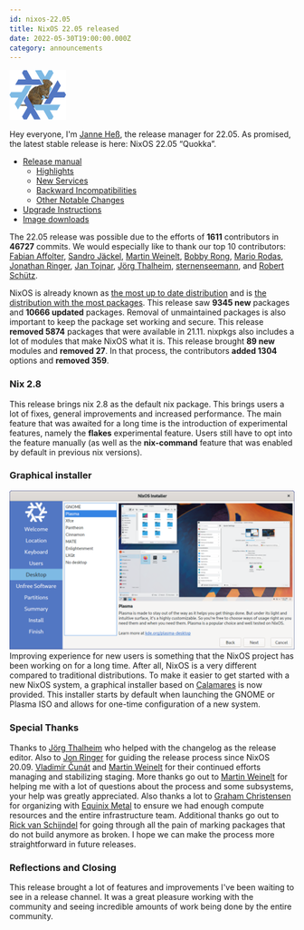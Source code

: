```yaml
---
id: nixos-22.05
title: NixOS 22.05 released
date: 2022-05-30T19:00:00.000Z
category: announcements
---
```

[![22.05 Quokka logo](../../../assets/logo/nixos-logo-22.05-quokka-lores.png)](https://github.com/NixOS/nixos-artwork/blob/master/releases/22.05-quokka/quokka.png)

Hey everyone, I'm [Janne Heß](https://github.com/dasJ), the release manager for 22.05. As promised, the latest stable release is here: NixOS 22.05 “Quokka”.

*   [Release manual](/manual/nixos/stable/release-notes.html#sec-release-22.05)
    *   [Highlights](/manual/nixos/stable/release-notes.html#sec-release-22.05-highlights)
    *   [New Services](/manual/nixos/stable/release-notes.html#sec-release-22.05-new-services)
    *   [Backward Incompatibilities](/manual/nixos/stable/release-notes.html#sec-release-22.05-incompatibilities)
    *   [Other Notable Changes](/manual/nixos/stable/release-notes.html#sec-release-22.05-notable-changes)
*   [Upgrade Instructions](/manual/nixos/stable/index.html#sec-upgrading)
*   [Image downloads](/download.html#download-nixos)

The 22.05 release was possible due to the efforts of **1611** contributors in **46727** commits. We would especially like to thank our top 10 contributors: [Fabian Affolter](https://github.com/fabaff), [Sandro Jäckel](https://github.com/supersandro2000), [Martin Weinelt](https://github.com/mweinelt), [Bobby Rong](https://github.com/bobby285271), [Mario Rodas](https://github.com/marsam), [Jonathan Ringer](https://github.com/jonringer), [Jan Tojnar](https://github.com/jtojnar), [Jörg Thalheim](https://github.com/mic92), [sternenseemann](https://github.com/sternenseemann), and [Robert Schütz](https://github.com/dotlambda).

NixOS is already known as [the most up to date distribution](https://repology.org/repositories/statistics/newest) and is [the distribution with the most packages](https://repology.org/repositories/statistics/total). This release saw **9345 new** packages and **10666 updated** packages. Removal of unmaintained packages is also important to keep the package set working and secure. This release **removed 5874** packages that were available in 21.11.
nixpkgs also includes a lot of modules that make NixOS what it is. This release brought **89 new** modules and **removed 27**. In that process, the contributors **added 1304** options and **removed 359**.

### Nix 2.8

This release brings nix 2.8 as the default nix package. This brings users a lot of fixes, general improvements and increased performance. The main feature that was awaited for a long time is the introduction of experimental features, namely the **flakes** experimental feature. Users still have to opt into the feature manually (as well as the **nix-command** feature that was enabled by default in previous nix versions).

### Graphical installer

 [![Screenshot of the NixOS graphical installer](../../../assets/image/screenshots/nixos-installer.png)](../../../assets/image/screenshots/nixos-installer.png)Improving experience for new users is something that the NixOS project has been working on for a long time. After all, NixOS is a very different compared to traditional distributions. To make it easier to get started with a new NixOS system, a graphical installer based on [Calamares](https://calamares.io) is now provided. This installer starts by default when launching the GNOME or Plasma ISO and allows for one-time configuration of a new system.

### Special Thanks

Thanks to [Jörg Thalheim](https://github.com/Mic92) who helped with the changelog as the release editor. Also to [Jon Ringer](https://github.com/jonringer) for guiding the release process since NixOS 20.09. [Vladimír Čunát](https://github.com/vcunat) and [Martin Weinelt](https://github.com/mweinelt) for their continued efforts managing and stabilizing staging. More thanks go out to [Martin Weinelt](https://github.com/mweinelt) for helping me with a lot of questions about the process and some subsystems, your help was greatly appreciated. Also thanks a lot to [Graham Christensen](https://github.com/grahamc) for organizing with [Equinix Metal](https://metal.equinix.com/) to ensure we had enough compute resources and the entire infrastructure team.
Additional thanks go out to [Rick van Schijndel](https://github.com/Mindavi) for going through all the pain of marking packages that do not build anymore as broken. I hope we can make the process more straightforward in future releases.

### Reflections and Closing

This release brought a lot of features and improvements I've been waiting to see in a release channel. It was a great pleasure working with the community and seeing incredible amounts of work being done by the entire community.
